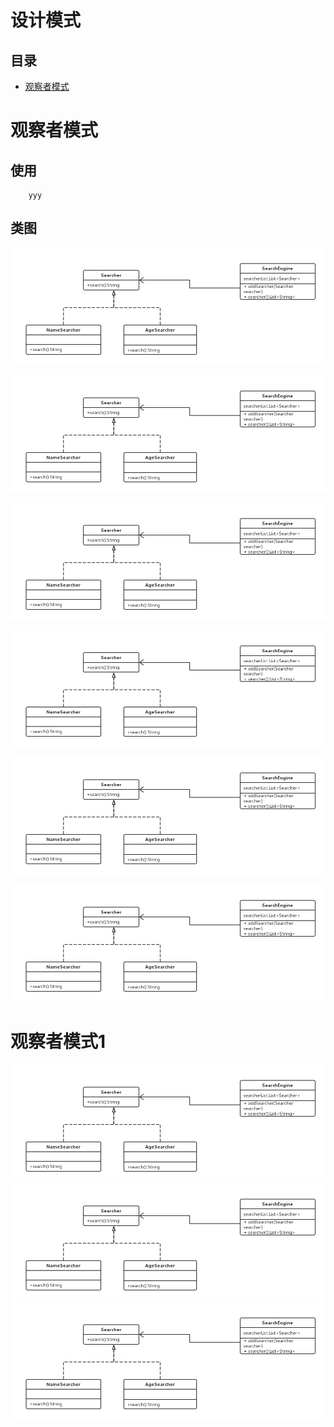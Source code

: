 设计模式
==== 

目录
------- 
* 	[观察者模式](#观察者模式1)



# 观察者模式

## 使用
		yyy

## 类图

![](https://github.com/bily1230/dream-tools-webapp/blob/master/src/main/webapp/images/patterns/observer.png)










![](https://github.com/bily1230/dream-tools-webapp/blob/master/src/main/webapp/images/patterns/observer.png)




![](https://github.com/bily1230/dream-tools-webapp/blob/master/src/main/webapp/images/patterns/observer.png)











![](https://github.com/bily1230/dream-tools-webapp/blob/master/src/main/webapp/images/patterns/observer.png)













![](https://github.com/bily1230/dream-tools-webapp/blob/master/src/main/webapp/images/patterns/observer.png)









![](https://github.com/bily1230/dream-tools-webapp/blob/master/src/main/webapp/images/patterns/observer.png)







# 观察者模式1
![](https://github.com/bily1230/dream-tools-webapp/blob/master/src/main/webapp/images/patterns/observer.png)
![](https://github.com/bily1230/dream-tools-webapp/blob/master/src/main/webapp/images/patterns/observer.png)
![](https://github.com/bily1230/dream-tools-webapp/blob/master/src/main/webapp/images/patterns/observer.png)

